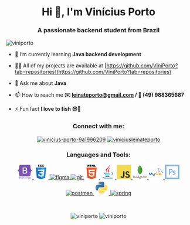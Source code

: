 <h1 align="center">Hi 👋, I'm Vinícius Porto</h1>
<h3 align="center">A passionate backend student from Brazil</h3>

<p align="left"> <img src="https://komarev.com/ghpvc/?username=viniporto&label=Profile%20views&color=0e75b6&style=flat" alt="viniporto" /> </p>


- 🌱 I’m currently learning **Java backend development**

- 👨‍💻 All of my projects are available at [https://github.com/ViniPorto?tab=repositories](https://github.com/ViniPorto?tab=repositories)

- 💬 Ask me about **Java**

- 📫 How to reach me **✉️ leinateporto@gmail.com / 📱 (49) 988365687**

- ⚡ Fun fact **I love to fish 😎🎣**

<h3 align="center">Connect with me:</h3>
<p align="center">
<a href="https://linkedin.com/in/vinicius-porto-9a1996209" target="blank"><img align="center" src="https://img.shields.io/badge/LinkedIn-0077B5?style=for-the-badge&logo=linkedin&logoColor=white" alt="vinicius-porto-9a1996209"/></a>
<a href="https://fb.com/viniciusleinateporto" target="blank"><img align="center" src="https://img.shields.io/badge/Facebook-1877f2?style=for-the-badge&logo=facebook&logoColor=white" alt="viniciusleinateporto"/></a>
</p>

<h3 align="center">Languages and Tools:</h3>
<p align="center"> <a href="https://getbootstrap.com" target="_blank" rel="noreferrer"> <img src="https://raw.githubusercontent.com/devicons/devicon/master/icons/bootstrap/bootstrap-plain-wordmark.svg" alt="bootstrap" width="40" height="40"/> </a> <a href="https://www.w3schools.com/css/" target="_blank" rel="noreferrer"> <img src="https://raw.githubusercontent.com/devicons/devicon/master/icons/css3/css3-original-wordmark.svg" alt="css3" width="40" height="40"/> </a> <a href="https://www.figma.com/" target="_blank" rel="noreferrer"> <img src="https://www.vectorlogo.zone/logos/figma/figma-icon.svg" alt="figma" width="40" height="40"/> </a> <a href="https://git-scm.com/" target="_blank" rel="noreferrer"> <img src="https://www.vectorlogo.zone/logos/git-scm/git-scm-icon.svg" alt="git" width="40" height="40"/> </a> <a href="https://www.w3.org/html/" target="_blank" rel="noreferrer"> <img src="https://raw.githubusercontent.com/devicons/devicon/master/icons/html5/html5-original-wordmark.svg" alt="html5" width="40" height="40"/> </a> <a href="https://www.java.com" target="_blank" rel="noreferrer"> <img src="https://raw.githubusercontent.com/devicons/devicon/master/icons/java/java-original.svg" alt="java" width="40" height="40"/> </a> <a href="https://developer.mozilla.org/en-US/docs/Web/JavaScript" target="_blank" rel="noreferrer"> <img src="https://raw.githubusercontent.com/devicons/devicon/master/icons/javascript/javascript-original.svg" alt="javascript" width="40" height="40"/> </a> <a href="https://www.mongodb.com/" target="_blank" rel="noreferrer"> <img src="https://raw.githubusercontent.com/devicons/devicon/master/icons/mongodb/mongodb-original-wordmark.svg" alt="mongodb" width="40" height="40"/> </a> <a href="https://www.mysql.com/" target="_blank" rel="noreferrer"> <img src="https://raw.githubusercontent.com/devicons/devicon/master/icons/mysql/mysql-original-wordmark.svg" alt="mysql" width="40" height="40"/> </a> <a href="https://www.photoshop.com/en" target="_blank" rel="noreferrer"> <img src="https://raw.githubusercontent.com/devicons/devicon/master/icons/photoshop/photoshop-line.svg" alt="photoshop" width="40" height="40"/> </a> <a href="https://postman.com" target="_blank" rel="noreferrer"> <img src="https://www.vectorlogo.zone/logos/getpostman/getpostman-icon.svg" alt="postman" width="40" height="40"/> </a> <a href="https://www.python.org" target="_blank" rel="noreferrer"> <img src="https://raw.githubusercontent.com/devicons/devicon/master/icons/python/python-original.svg" alt="python" width="40" height="40"/> </a> <a href="https://spring.io/" target="_blank" rel="noreferrer"> <img src="https://www.vectorlogo.zone/logos/springio/springio-icon.svg" alt="spring" width="40" height="40"/> </a> </p>

<br> 

<p align="center">
<img align="center" height="150px" src="https://github-readme-stats.vercel.app/api/top-langs?username=viniporto&theme=react&show_icons=true&locale=en&layout=compact" alt="viniporto" />
<img align="center" height="150px" src="https://github-readme-stats.vercel.app/api?username=viniporto&theme=react&show_icons=true&locale=en" alt="viniporto"/>
</p>

